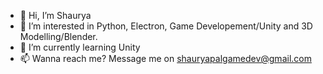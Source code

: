 - 👋 Hi, I’m Shaurya
- 👀 I’m interested in Python, Electron, Game Developement/Unity and 3D Modelling/Blender.
- 🌱 I’m currently learning Unity
- 📫 Wanna reach me? Message me on shauryapalgamedev@gmail.com
